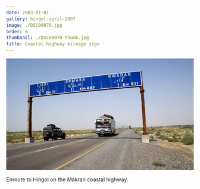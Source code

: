 ```yaml
---
date: 2003-01-01
gallery: hingol-april-2007
image: ./DSC00070.jpg
order: 6
thumbnail: ./DSC00070-thumb.jpg
title: Coastal highway mileage sign
---
```


![Coastal highway mileage sign](./DSC00070.jpg)

Enroute to Hingol on the Makran coastal highway.